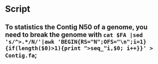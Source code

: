 # Script
## To statistics the Contig N50 of a genome, you need to break the genome with ```cat $FA |sed 's/^>.*/N/'|awk 'BEGIN{RS="N";OFS="\n";i=1}{if(length($0)>1){print ">seq_"i,$0; i++}}' > Contig.fa```;

